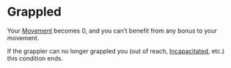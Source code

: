 ---
---

# Grappled

Your [Movement](../Game%20Procedures/Movement.md) becomes 0, and you can’t benefit from any bonus to your movement.

If the grappler can no longer grappled you (out of reach, [Incapacitated](Incapacitated.md), etc.) this condition ends.
